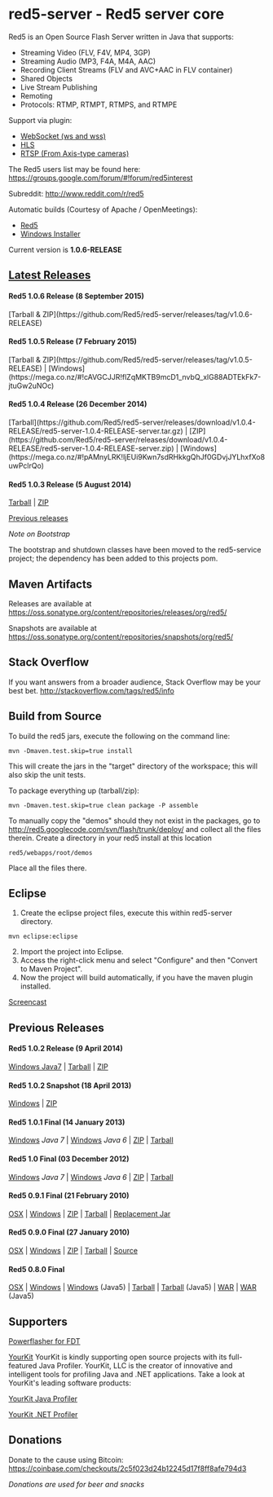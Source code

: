 red5-server - Red5 server core
===========

Red5 is an Open Source Flash Server written in Java that supports:

 * Streaming Video (FLV, F4V, MP4, 3GP)
 * Streaming Audio (MP3, F4A, M4A, AAC)
 * Recording Client Streams (FLV and AVC+AAC in FLV container)
 * Shared Objects
 * Live Stream Publishing
 * Remoting
 * Protocols: RTMP, RTMPT, RTMPS, and RTMPE
  
Support via plugin:
 
 * [WebSocket (ws and wss)](https://github.com/Red5/red5-websocket)
 * [HLS](https://github.com/Red5/red5-hls-plugin)
 * [RTSP (From Axis-type cameras)](https://github.com/Red5/red5-rtsp-restreamer)

The Red5 users list may be found here: https://groups.google.com/forum/#!forum/red5interest

Subreddit: http://www.reddit.com/r/red5

Automatic builds (Courtesy of Apache / OpenMeetings): 
 * [Red5](https://builds.apache.org/view/M-R/view/OpenMeetings/job/Red5-server/)
 * [Windows Installer](https://builds.apache.org/view/M-R/view/OpenMeetings/job/red5-installer/)

Current version is <b>1.0.6-RELEASE</b>

[Latest Releases](https://github.com/Red5/red5-server/releases/latest)
----------------
<h4>Red5 1.0.6 Release (8 September 2015)</h4>
[Tarball &amp; ZIP](https://github.com/Red5/red5-server/releases/tag/v1.0.6-RELEASE)

<h4>Red5 1.0.5 Release (7 February 2015)</h4>
[Tarball &amp; ZIP](https://github.com/Red5/red5-server/releases/tag/v1.0.5-RELEASE) | [Windows] (https://mega.co.nz/#!cAVGCJJR!flZqMKTB9mcD1_nvbQ_xlG88ADTEkFk7-jtuGw2uNOc)

<h4>Red5 1.0.4 Release (26 December 2014)</h4>
[Tarball](https://github.com/Red5/red5-server/releases/download/v1.0.4-RELEASE/red5-server-1.0.4-RELEASE-server.tar.gz) | [ZIP](https://github.com/Red5/red5-server/releases/download/v1.0.4-RELEASE/red5-server-1.0.4-RELEASE-server.zip) | [Windows](https://mega.co.nz/#!pAMnyLRK!IjEUi9Kwn7sdRHkkgQhJf0GDvjJYLhxfXo8uwPclrQo)

<h4>Red5 1.0.3 Release (5 August 2014)</h4>
<a href="https://mega.co.nz/#!JcNwyKab!Mk7aMIL_bAsRQgReBz0hIuDBs0vfncl901ZtLY3u0dM">Tarball</a> | 
<a href="https://mega.co.nz/#!1BdigLgY!m_mGoSw5SEPh0Nf8qGGmGaUn3VXpIVrYHpVYCYNsK7Q">ZIP</a>

[Previous releases](https://github.com/Red5/red5-server/blob/master/README.md#previous-releases)

<i>Note on Bootstrap</i>

The bootstrap and shutdown classes have been moved to the red5-service project; the dependency has been added to this projects pom.

Maven Artifacts
-----------------

Releases are available at https://oss.sonatype.org/content/repositories/releases/org/red5/

Snapshots are available at https://oss.sonatype.org/content/repositories/snapshots/org/red5/

Stack Overflow
--------------
If you want answers from a broader audience, Stack Overflow may be your best bet.
http://stackoverflow.com/tags/red5/info

Build from Source
-----------------

To build the red5 jars, execute the following on the command line:
```
mvn -Dmaven.test.skip=true install
```
This will create the jars in the "target" directory of the workspace; this will also skip the unit tests.

To package everything up (tarball/zip):
```
mvn -Dmaven.test.skip=true clean package -P assemble
```
To manually copy the "demos" should they not exist in the packages, go to http://red5.googlecode.com/svn/flash/trunk/deploy/ and collect all the files therein. Create a directory in your red5 install at this location 
```
red5/webapps/root/demos
```
Place all the files there.

Eclipse
----------

1. Create the eclipse project files, execute this within red5-server directory.
```
mvn eclipse:eclipse
```
2. Import the project into Eclipse.
3. Access the right-click menu and select "Configure" and then "Convert to Maven Project".
4. Now the project will build automatically, if you have the maven plugin installed.

[Screencast](http://screencast.com/t/2sgjMevf9)

Previous Releases
-------------------

<h4>Red5 1.0.2 Release (9 April 2014)</h4>
<a href="https://mega.co.nz/#!FFsV0TIC!eEeGePK30nCv0xF5E7w_6S3b_z8Y9pjzMkp2-UgZTYk">Windows Java7</a> | 
<a href="https://mega.co.nz/#!8EUFwAxR!qJjgtFCs5tY86ZDqolL_nL9SsWradm4BQeOugffZqqs">Tarball</a> | 
<a href="https://mega.co.nz/#!QUNEiDoI!RhT8p660eJImIuI3kRhuZHfRWxtnZTSpp0-va2_wyrw">ZIP</a>

<h4>Red5 1.0.2 Snapshot (18 April 2013)</h4>

<a href="https://mega.co.nz/#!5M0zAKyZ!EajiiQUjjr9N6Lcpi2NTG2JY-e4owoGaUy5ilqxc6Fc">Windows</a> | 
<a href="https://mega.co.nz/#!gYV0TBjY!H-1RSkcRHbQ-OBFJVXuVkmPIdt8LdZ5cM4OigHRZNE0">ZIP</a> 

<h4>Red5 1.0.1 Final (14 January 2013)</h4>

<a href="http://red5.org/downloads/red5/1_0_1/setup-Red5-1.0.1.exe">Windows</a> _Java 7_ | 
<a href="http://red5.org/downloads/red5/1_0_1/setup-Red5-1.0.1-java6.exe">Windows</a> _Java 6_ | <a href="http://red5.org/downloads/red5/1_0_1/red5-1.0.1.zip">ZIP</a> | 
<a href="http://red5.org/downloads/red5/1_0_1/red5-1.0.1.tar.gz">Tarball</a>

<h4>Red5 1.0 Final (03 December 2012)</h4>

<a href="http://red5.org/downloads/red5/1_0/setup-Red5-1.0.0.exe">Windows</a> _Java 7_ | 
<a href="http://red5.org/downloads/red5/1_0/setup-Red5-1.0.0-java6.exe">Windows</a> _Java 6_ | <a href="http://red5.org/downloads/red5/1_0/red5-1.0.0.zip">ZIP</a> |
<a href="http://red5.org/downloads/red5/1_0/red5-1.0.0.tar.gz">Tarball</a>

<h4>Red5 0.9.1 Final (21 February 2010)</h4>

<a href="http://red5.org/downloads/red5/0_9/red5-0.9.1.dmg">OSX</a> | 
<a href="http://red5.org/downloads/red5/0_9/setup-Red5-0.9.1.exe">Windows</a> | 
<a href="http://red5.org/downloads/red5/0_9/red5-0.9.1.zip">ZIP</a> | 
<a href="http://red5.org/downloads/red5/0_9/red5-0.9.1.tar.gz">Tarball</a> | 
<a href="http://red5.org/downloads/red5/0_9/red5-0.9.1.jar">Replacement Jar</a>

<h4>Red5 0.9.0 Final (27 January 2010)</h4>

<a href="http://red5.org/downloads/red5/0_9/red5-0.9.0.dmg">OSX</a> | 
<a href="http://red5.org/downloads/red5/0_9/setup-Red5-0.9.0.exe">Windows</a> | 
<a href="http://red5.org/downloads/red5/0_9/red5-0.9.0.zip">ZIP</a> | 
<a href="http://red5.org/downloads/red5/0_9/red5-0.9.0.tar.gz">Tarball</a> | 
<a href="http://red5.org/downloads/red5/0_9/red5-src-0.9.0.zip">Source</a>

<h4>Red5 0.8.0 Final</h4>

<a href="http://red5.org/downloads/red5/0_8/setup-red5-0.8.0.dmg">OSX</a> | 
<a href="http://red5.org/downloads/red5/0_8/setup-Red5-0.8.0.exe">Windows</a> | 
<a href="http://red5.org/downloads/red5/0_8/setup-Red5-0.8.0-java5.exe">Windows</a> (Java5) | 
<a href="http://red5.org/downloads/red5/0_8/red5-0.8.0.tar.gz">Tarball</a> | 
<a href="http://red5.org/downloads/red5/0_8/red5-0.8.0-java5.tar.gz">Tarball</a> (Java5) | 
<a href="http://red5.org/downloads/red5/0_8/red5-war-0.8.0.zip">WAR</a> | 
<a href="http://red5.org/downloads/red5/0_8/red5-war-0.8.0-java5.zip">WAR</a> (Java5)

Supporters
-------------
[Powerflasher for FDT](http://fdt.powerflasher.com/)

[YourKit](http://www.yourkit.com/) YourKit is kindly supporting open source projects with its full-featured Java Profiler. YourKit, LLC is the creator of innovative and intelligent tools for profiling Java and .NET applications. Take a look at YourKit's leading software products:

[YourKit Java Profiler](http://www.yourkit.com/java/profiler/index.jsp)   

[YourKit .NET Profiler](http://www.yourkit.com/dotnet/index.jsp)


Donations
-------------
Donate to the cause using Bitcoin: https://coinbase.com/checkouts/2c5f023d24b12245d17f8ff8afe794d3

<i>Donations are used for beer and snacks</i>
